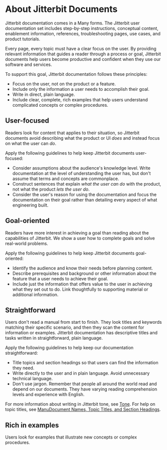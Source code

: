 ﻿# About Jitterbit Documents
Jitterbit documentation comes in a Many forms. The Jitterbit user documentation set includes step-by-step instructions, conceptual content, enablement information, references, troubleshooting pages, use cases, and product tutorials.

Every page, every topic must have a clear focus on the user. By providing relevant information that guides a reader through a process or goal, Jitterbit documents help users become productive and confident when they use our software and services.

To support this goal, Jitterbit documentation follows these principles:

* Focus on the user, not on the product or a feature.
* Include only the information a user needs to accomplish their goal.
* Write in direct, plain language.
* Include clear, complete, rich examples that help users understand complicated concepts or complex procedures.

## User-focused
Readers look for content that applies to their situation, so Jitterbit documents avoid describing what the product or UI *does* and instead focus on what the user can *do*.

Apply the following guidelines to help keep Jitterbit documents user-focused:

* Consider assumptions about the audience's knowledge level. Write documentation at the level of understanding the user has, but don't assume that terms and concepts are commonplace.
* Construct sentences that explain *what the user can do* with the product, not what the product *lets the user do*.
* Consider the user's reason for using the documentation and focus the documentation on their goal rather than detailing every aspect of what engineering built.

## Goal-oriented
Readers have more interest in achieving a goal than reading about the capabilities of Jitterbit. We show a user how to complete goals and solve real-world problems.

Apply the following guidelines to help keep Jitterbit documents goal-oriented:

* Identify the audience and know their needs before planning content.
* Describe prerequisites and background or other information about the feature that a user needs to achieve their goal.
* Include just the information that offers value to the user in achieving what they set out to do. Link thoughtfully to supporting material or additional information.

## Straightforward
Users don't read a manual from start to finish. They look titles and keywords matching their specific scenario, and then they scan the content for  information or examples. Jitterbit documentation has descriptive titles and tasks written in straightforward, plain language.

Apply the following guidelines to help keep our documentation straightforward:

* Title topics and section headings so that users can find the information they need.
* Write directly to the user and in plain language. Avoid unnecessary technical language.
* Don't use jargon. Remember that people all around the world read and depend on our documents. They have varying reading comprehension levels and experience with English.

For more information about writing in Jitterbit tone, see [Tone](tone.md). For help on topic titles, see [ManuDocument Names, Topic Titles, and Section Headings](doctitlehed.md).

## Rich in examples
Users look for examples that illustrate new concepts or complex procedures. 
